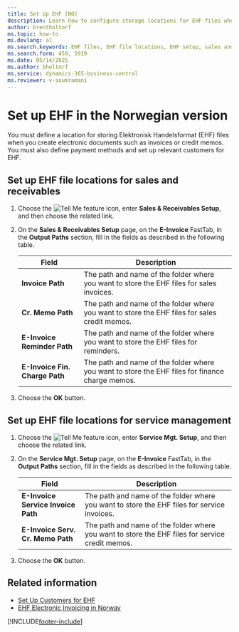 ```yaml
---
title: Set Up EHF [NO]
description: Learn how to configure storage locations for EHF files when generating electronic documents such as invoices or credit memos.
author: brentholtorf
ms.topic: how-to
ms.devlang: al 
ms.search.keywords: EHF files, EHF file locations, EHF setup, sales and receivables, Norwegian version
ms.search.form: 459, 5919
ms.date: 05/14/2025
ms.author: bholtorf
ms.service: dynamics-365-business-central
ms.reviewer: v-soumramani
---
```


# Set up EHF in the Norwegian version

You must define a location for storing Elektronisk Handelsformat (EHF) files when you create electronic documents such as invoices or credit memos. You must also define payment methods and set up relevant customers for EHF.  

## Set up EHF file locations for sales and receivables  

1. Choose the ![Tell Me feature](../../media/ui-search/search_small.png "Tell me what you want to do") icon, enter **Sales & Receivables Setup**, and then choose the related link.  
1. On the **Sales & Receivables Setup** page, on the **E-Invoice** FastTab, in the **Output Paths** section, fill in the fields as described in the following table.  

    |Field|Description|  
    |---------------------------------|---------------------------------------|  
    |**Invoice Path**|The path and name of the folder where you want to store the EHF files for sales invoices.|  
    |**Cr. Memo Path**|The path and name of the folder where you want to store the EHF files for sales credit memos.|  
    |**E-Invoice Reminder Path**|The path and name of the folder where you want to store the EHF files for reminders.|  
    |**E-Invoice Fin. Charge Path**|The path and name of the folder where you want to store the EHF files for finance charge memos.|  

1. Choose the **OK** button.  

## Set up EHF file locations for service management  

1. Choose the ![Tell Me feature](../../media/ui-search/search_small.png "Tell me what you want to do") icon, enter **Service Mgt. Setup**, and then choose the related link.  
1. On the **Service Mgt. Setup** page, on the **E-Invoice** FastTab, in the **Output Paths** section, fill in the fields as described in the following table.  

    |Field|Description|  
    |---------------------------------|---------------------------------------|  
    |**E-Invoice Service Invoice Path**|The path and name of the folder where you want to store the EHF files for service invoices.|  
    |**E-Invoice Serv. Cr. Memo Path**|The path and name of the folder where you want to store the EHF files for service credit memos.|  

1. Choose the **OK** button.  

## Related information

- [Set Up Customers for EHF](how-to-set-up-customers-for-ehf.md)
- [EHF Electronic Invoicing in Norway](ehf-electronic-invoicing-in-norway.md)

[!INCLUDE[footer-include](../../includes/footer-banner.md)]
